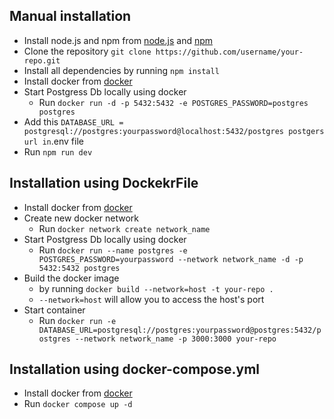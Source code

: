 ## Manual installation

- Install node.js and npm from [node.js](https://nodejs.org/en/download/) and [npm](https://www.npmjs.com/get-npm)
- Clone the repository `git clone https://github.com/username/your-repo.git`
- Install all dependencies by running `npm install`
- Install docker from [docker](https://www.docker.com/get-started)
- Start Postgress Db locally using docker
  - Run `docker run -d -p 5432:5432 -e POSTGRES_PASSWORD=postgres postgres`
- Add this `DATABASE_URL = postgresql://postgres:yourpassword@localhost:5432/postgres
postgers url in`.env file
- Run `npm run dev`

## Installation using DockekrFile

- Install docker from [docker](https://www.docker.com/get-started)
- Create new docker network
  - Run `docker network create network_name`
- Start Postgress Db locally using docker
  - Run `docker run --name postgres -e POSTGRES_PASSWORD=yourpassword --network network_name -d -p 5432:5432 postgres`
- Build the docker image
  - by running `docker build --network=host -t your-repo .`
  - `--network=host` will allow you to access the host's port
- Start container
  - Run `docker run -e DATABASE_URL=postgresql://postgres:yourpassword@postgres:5432/postgres --network network_name -p 3000:3000 your-repo`

## Installation using docker-compose.yml

- Install docker from [docker](https://www.docker.com/get-started)
- Run `docker compose up -d`
